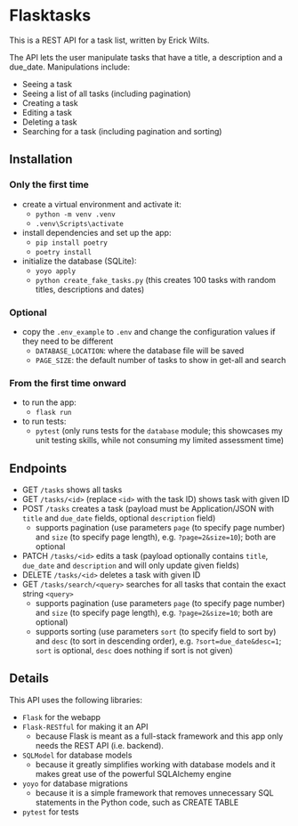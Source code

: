# Flasktasks

This is a REST API for a task list, written by Erick Wilts.

The API lets the user manipulate tasks that have a title, a description and a due_date. Manipulations include:
- Seeing a task
- Seeing a list of all tasks (including pagination)
- Creating a task
- Editing a task
- Deleting a task
- Searching for a task (including pagination and sorting)

## Installation

### Only the first time
- create a virtual environment and activate it:
    - `python -m venv .venv`
    - `.venv\Scripts\activate`
- install dependencies and set up the app:
    - `pip install poetry`
    - `poetry install`
- initialize the database (SQLite):
    - `yoyo apply`
    - `python create_fake_tasks.py` (this creates 100 tasks with random titles, descriptions and dates)

### Optional
- copy the `.env_example` to `.env` and change the configuration values if they need to be different
    - `DATABASE_LOCATION`: where the database file will be saved
    - `PAGE_SIZE`: the default number of tasks to show in get-all and search

### From the first time onward
- to run the app:
    - `flask run`
- to run tests:
    - `pytest` (only runs tests for the `database` module; this showcases my unit testing skills, while not consuming my limited assessment time)

## Endpoints
- GET `/tasks` shows all tasks
- GET `/tasks/<id>` (replace `<id>` with the task ID) shows task with given ID
- POST `/tasks` creates a task (payload must be Application/JSON with `title` and `due_date` fields, optional `description` field)
    - supports pagination (use parameters `page` (to specify page number) and `size` (to specify page length), e.g. `?page=2&size=10`); both are optional
- PATCH `/tasks/<id>` edits a task (payload optionally contains `title`, `due_date` and `description` and will only update given fields)
- DELETE `/tasks/<id>` deletes a task with given ID
- GET `/tasks/search/<query>` searches for all tasks that contain the exact string `<query>`
    - supports pagination (use parameters `page` (to specify page number) and `size` (to specify page length), e.g. `?page=2&size=10`; both are optional)
    - supports sorting (use parameters `sort` (to specify field to sort by) and `desc` (to sort in descending order), e.g. `?sort=due_date&desc=1`; `sort` is optional, `desc` does nothing if sort is not given)

## Details
This API uses the following libraries:
- `Flask` for the webapp
- `Flask-RESTful` for making it an API
    - because Flask is meant as a full-stack framework and this app only needs the REST API (i.e. backend).
- `SQLModel` for database models
    - because it greatly simplifies working with database models and it makes great use of the powerful SQLAlchemy engine
- `yoyo` for database migrations
    - because it is a simple framework that removes unnecessary SQL statements in the Python code, such as CREATE TABLE
- `pytest` for tests